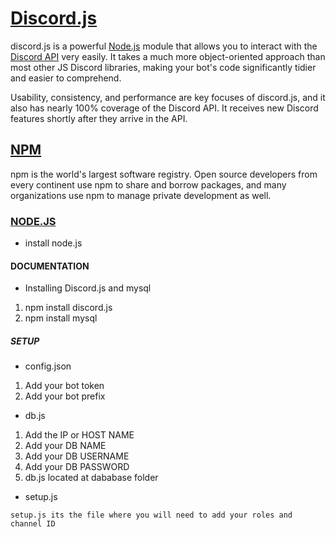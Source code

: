 # [Discord.js](https://discord.js.org/#/)

discord.js is a powerful [Node.js](https://nodejs.org/en/)  module that allows you to interact with the [Discord API](https://discord.com/developers/docs/intro)  very easily. It takes a much more object-oriented approach than most other JS Discord libraries, making your bot's code significantly tidier and easier to comprehend.

Usability, consistency, and performance are key focuses of discord.js, and it also has nearly 100% coverage of the Discord API. It receives new Discord features shortly after they arrive in the API.

## [NPM](https://www.npmjs.com/)

npm is the world's largest software registry. Open source developers from every continent use npm to share and borrow packages, and many organizations use npm to manage private development as well.

### [NODE.JS](https://nodejs.org/en/)

* install node.js

#### DOCUMENTATION

* Installing Discord.js and mysql

1. npm install discord.js
2. npm install mysql

##### SETUP

* config.json
1. Add your bot token
2. Add your bot prefix

* db.js

1. Add the IP or HOST NAME
2. Add your DB NAME
3. Add your DB USERNAME
4. Add your DB PASSWORD
5. db.js located at dababase folder

* setup.js

`setup.js its the file where you will need to add your roles and channel ID`
